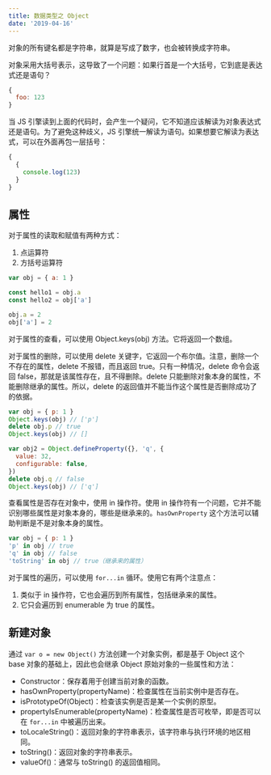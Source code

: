 ```yaml
---
title: 数据类型之 Object
date: '2019-04-16'
---
```


对象的所有键名都是字符串，就算是写成了数字，也会被转换成字符串。

对象采用大括号表示，这导致了一个问题：如果行首是一个大括号，它到底是表达式还是语句？

```javascript
{
  foo: 123
}
```

当 JS 引擎读到上面的代码时，会产生一个疑问，它不知道应该解读为对象表达式还是语句。为了避免这种歧义，JS 引擎统一解读为语句。如果想要它解读为表达式，可以在外面再包一层括号：

```javascript
{
  {
    console.log(123)
  }
}
```

## 属性

对于属性的读取和赋值有两种方式：

1. 点运算符
2. 方括号运算符

```javascript
var obj = { a: 1 }

const hello1 = obj.a
const hello2 = obj['a']

obj.a = 2
obj['a'] = 2
```

对于属性的查看，可以使用 Object.keys(obj) 方法。它将返回一个数组。

对于属性的删除，可以使用 delete 关键字，它返回一个布尔值。注意，删除一个不存在的属性，delete 不报错，而且返回 true。只有一种情况，delete 命令会返回 false，那就是该属性存在，且不得删除。delete 只能删除对象本身的属性，不能删除继承的属性。所以，delete 的返回值并不能当作这个属性是否删除成功了的依据。

```javascript
var obj = { p: 1 }
Object.keys(obj) // ['p']
delete obj.p // true
Object.keys(obj) // []

var obj2 = Object.defineProperty({}, 'q', {
  value: 32,
  configurable: false,
})
delete obj.q // false
Object.keys(obj) // ['q']
```

查看属性是否存在对象中，使用 in 操作符。使用 in 操作符有一个问题，它并不能识别哪些属性是对象本身的，哪些是继承来的。`hasOwnProperty` 这个方法可以辅助判断是不是对象本身的属性。

```javascript
var obj = { p: 1 }
'p' in obj // true
'q' in obj // false
'toString' in obj // true（继承来的属性）
```

对于属性的遍历，可以使用 `for...in` 循环。使用它有两个注意点：

1. 类似于 in 操作符，它也会遍历到所有属性，包括继承来的属性。
2. 它只会遍历到 enumerable 为 true 的属性。

## 新建对象

通过 `var o = new Object()` 方法创建一个对象实例，都是基于 Object 这个 base 对象的基础上，因此也会继承 Object 原始对象的一些属性和方法：

- Constructor：保存着用于创建当前对象的函数。
- hasOwnProperty(propertyName)：检查属性在当前实例中是否存在。
- isPrototypeOf(Object)：检查该实例是否是某一个实例的原型。
- propertyIsEnumerable(propertyName)：检查属性是否可枚举，即是否可以在 `for...in` 中被遍历出来。
- toLocaleString()：返回对象的字符串表示，该字符串与执行环境的地区相同。
- toString()：返回对象的字符串表示。
- valueOf()：通常与 toString() 的返回值相同。
